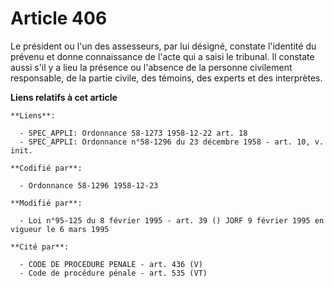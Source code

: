 # Article 406

Le président ou l'un des assesseurs, par lui désigné, constate l'identité du prévenu et donne connaissance de l'acte qui a
saisi le tribunal. Il constate aussi s'il y a lieu la présence ou l'absence de la personne civilement responsable, de la
partie civile, des témoins, des experts et des interprètes.

**Liens relatifs à cet article**

	**Liens**:

	  - SPEC_APPLI: Ordonnance 58-1273 1958-12-22 art. 18
	  - SPEC_APPLI: Ordonnance n°58-1296 du 23 décembre 1958 - art. 10, v. init.

	**Codifié par**:

	  - Ordonnance 58-1296 1958-12-23

	**Modifié par**:

	  - Loi n°95-125 du 8 février 1995 - art. 39 () JORF 9 février 1995 en vigueur le 6 mars 1995

	**Cité par**:

	  - CODE DE PROCEDURE PENALE - art. 436 (V)
	  - Code de procédure pénale - art. 535 (VT)

